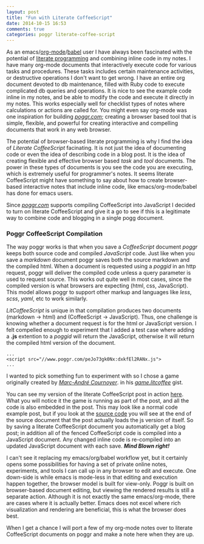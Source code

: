 ```yaml
---
layout: post
title: "Fun with Literate CoffeeScript"
date: 2014-10-15 16:53
comments: true
categories: poggr literate-coffee-script
---
```


As an emacs/<a href="http://orgmode.org/" target="_blank">org-mode</a>/<a href="http://orgmode.org/worg/org-contrib/babel/" target="_blank">babel</a> user I have always been fascinated with the potential of <a href="http://en.wikipedia.org/wiki/Literate_programming">literate programming</a> and combining inline code in my notes. I have many org-mode documents that interactively execute code for various tasks and procedures. These tasks includes certain maintenance activities, or destructive operations I don't want to get wrong. I have an entire org document devoted to db maintenance, filled with Ruby code to execute complicated db queries and operations.  It is nice to see the example code inline in my notes, and be able to modify the code and execute it directly in my notes. This works especially well for checklist types of notes where calculations or actions are called for. You might even say org-mode was one inspiration for building _<a href="http://www.poggr.com/home" target="_blank">poggr.com</a>_; creating a browser based tool that is simple, flexible, and powerful for creating interactive and compelling documents that work in any web browser.

The potential of browser-based literate programming is why I find the idea of _Literate CoffeeScript_ facinating. It is not just the idea of documenting code or even the idea of describing code in a blog post. It is the idea of creating flexible and effective browser based _task_ and _tool_ documents. The power in these types of documents is you see the code you are executing, which is extremely useful for programmer's notes. It seems literate CoffeeScript might have something to say about how to create browser-based interactive notes that include inline code, like emacs/org-mode/babel has done for emacs users. 

Since _<a href="http://www.poggr.com/home" target="_blank">poggr.com</a>_ supports compiling CoffeeScript into JavaScript  I decided to turn on literate CoffeeScript and give it a go to see if this is a legitimate way to combine code and blogging in a single pogg document.

### Poggr CoffeeScript Compilation 
The way poggr works is that when you save a _CoffeeScript_ document _poggr_ keeps both source code and compiled _JavaScript_ code. Just like when you save a _markdown_ document poggr saves both the source markdown and the compiled html. When a document is requested using a _poggid_ in an http request, poggr will deliver the compiled code unless a query parameter is used to request source. This works out quite well in most cases, since the compiled version is what browsers are expecting (html, css, JavaScript). This model allows poggr to support other markup and languages like _less_, _scss_, _yaml_, etc to work similarly.

_LitCoffeeScript_ is unique in that compilation produces two documents (markdown -> html) and (CoffeeScript -> JavaScript). Thus, one challenge is knowing whether a document request is for the  html or JavaScript version. I felt compelled enough to experiment that I added a test case where adding a __.js__ extention to a _poggid_ will return the JavaScript, otherwise it will return the compiled html version of the document.

```
...
<script src="//www.poggr.com/peJo73gk0Nx:dxkfEl2RANx.js">
...
```

I wanted to pick something fun to experiment with so I chose a game originally created by _[Marc-André Cournoyer](https://gist.github.com/macournoyer)_.
in his _<a href="https://gist.github.com/macournoyer/7357908" target="_blank">game.litcoffee</a>_ gist.

You can see my version of the  literate CoffeeScript post in action <a href="http://goddip.poggr.com/peJo73gk0Nx:dxkfEl2RANx" target="_blank">here</a>. What you will notice it the game is running as part of the post, and all the code is also embedded in the post. This may look like a normal code example post, but if you look at the  <a href="//source.poggr.com/peJo73gk0Nx:dxkfEl2RANx" target="_blank">source code</a> you will see at the end of the source document that the post actually loads the js version of itself. So by saving a literate CoffeeScript document you automatically get a blog post; in addition all of the fenced  CoffeeScript code is compiled into a JavaScript document.  Any changed inline code is re-compiled into an updated JavaScript document with each save. ___Mind Blown right!___

I can't see it replacing my emacs/org/babel workflow yet, but it certainly opens some possibilities for having a set of private online notes, experiments, and tools I can call up in any browser to edit and execute. One down-side is while emacs is mode-less in that editing and execution happen together, the browser model is built for view-only. Poggr is built on browser-based document editing, but viewing the rendered results is still a separate action. Although it is not exactly the same emacs/org-mode, there are cases where it is actually better. Emacs does not excel where rich visualization and rendering are beneficial, this is what the browser does best.

When I get a chance I will port a few of my org-mode notes over to literate CoffeeScript documents on poggr and make a note here when they are up. 